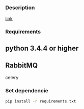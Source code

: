 ### Description
[link](https://docs.google.com/document/d/1r5g-Mb0rp7_a20bpXCS-UJamDxXTPUyhmgymWwKaCPA/edit)

### Requirements

python 3.4.4 or higher
---
RabbitMQ
---
celery

### Set dependencie
```bash
pip install -r requirements.txt
```
